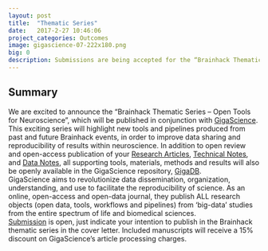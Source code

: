 ```yaml
---
layout: post
title:  "Thematic Series"
date:   2017-2-27 10:46:06
project_categories: Outcomes
image: gigascience-07-222x180.png
big: 0
description: Submissions are being accepted for the “Brainhack Thematic Series – Open Tools for Neuroscience” published in the GigaScience Journal.
---
```

## Summary
We are excited to announce the “Brainhack Thematic Series – Open Tools for Neuroscience”, which will be published in conjunction with [GigaScience](http://www.gigasciencejournal.com/). This exciting series will highlight new tools and pipelines produced from past and future Brainhack events, in order to improve data sharing and reproducibility of results within neuroscience. In addition to open review and open-access publication of your [Research Articles](http://www.gigasciencejournal.com/authors/instructions/research), [Technical Notes](http://www.gigasciencejournal.com/authors/instructions/technicalnote), and [Data Notes](http://www.gigasciencejournal.com/authors/instructions/datanote), all supporting tools, materials, methods and results will also be openly available in the GigaScience repository, [GigaDB](http://gigadb.org/).  
GigaScience aims to revolutionize data dissemination, organization, understanding, and use to facilitate the reproducibility of science. As an online, open-access and open-data journal, they publish ALL research objects (open data, tools, workflows and pipelines) from ‘big-data’ studies from the entire spectrum of life and biomedical sciences.  
[Submission](https://www.editorialmanager.com/giga/default.aspx) is open, just indicate your intention to publish in the Brainhack thematic series in the cover letter. Included manuscripts will receive a 15% discount on GigaScience’s article processing charges.
